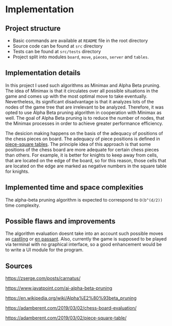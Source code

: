 # Implementation

## Project structure

- Basic commands are available at `README` file in the root directory 
- Source code can be found at `src` directory
- Tests can be found at `src/tests` directory
- Project split into modules `board`, `move`, `pieces`, `server` and `tables`.

## Implementation details

In this project I used such algorithms as Minimax and Alpha Beta pruning. The idea of Minimax is that it circulates over all possible situations in the game and comes up with the most optimal move to take eventually. Nevertheless, its significant disadvantage is that it analyzes lots of the nodes of the game tree that are irrelevant to be analyzed. Therefore, it was opted to use Alpha Beta pruning algorithm in cooperation with Minimax as well. The goal of Alpha Beta pruning is to reduce the number of nodes, that the Minimax processes in order to achieve greater performance efficiency.

The desicion making happens on the basis of the adequacy of positions of the chess pieces on board. The adequacy of piece positions is defined in [piece-square tables](https://www.chessprogramming.org/Piece-Square_Tables). The principle idea of this approach is that some positions of the chess board are more adequate for certain chess pieces than others. For example, it is better for knights to keep away from cells, that are located on the edge of the board, so for this reason, those cells that are located on the edge are marked as negative numbers in the square table for knights.

## Implemented time and space complexities

The alpha-beta pruning algorithm is expected to correspond to `O(b^(d/2))` time complexity.

## Possible flaws and improvements

The algorithm evaluation doesnt take into an account such possible moves as [castling](https://en.wikipedia.org/wiki/Castling) or [en passant](https://en.wikipedia.org/wiki/En_passant). Also, currently the game is supposed to be played via terminal with no graphical interface, so a good enhancement would be to write a UI module for the program. 

## Sources

https://zserge.com/posts/carnatus/

https://www.javatpoint.com/ai-alpha-beta-pruning

https://en.wikipedia.org/wiki/Alpha%E2%80%93beta_pruning

https://adamberent.com/2019/03/02/chess-board-evaluation/

https://adamberent.com/2019/03/02/piece-square-table/